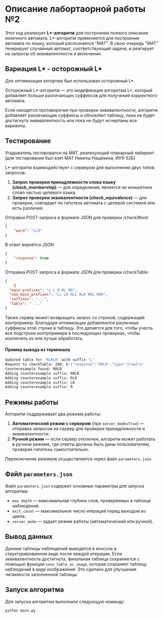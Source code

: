 # Описание лабортаорной работы №2

Этот код реализует **L\*-алгоритм** для построения полного описания конечного автомата. L\*-алгоритм применяется для построения автомата по языку, который распознается "МАТ". В свою очередь "МАТ" генерирует случайный автомат, соответствующий задаче, и реагирует на запросы об эквивалентности и включении.


## Вариация L* - осторожный L*

Для оптимизации алгортма был использован осторожный L\*.

Осторожный L\*-алгоритм — это модификация алгоритма L\*, который добавляет больше различающих суффиксов для получения корректного автомата. 

Если находятся противоречия при проверки эквивалентности, алгоритм добавляет различающие суффиксы и обновляет таблицу, пока не будет достигнута эквивалентность или пока не будут исчерпаны все варианты. 


## Тестирование

Угадыватель тестировался на МАТ, реализующий планарный лабиринт (для тестирования был взят МАТ Никиты Нащёкина, ИУ9-52Б)

L\*-алгоритм взаимодействует с сервером для выполнения двух типов запросов:
1. **Запрос проверки принадлежности слова языку (check_membership)** — для определения, является ли конкретное слово частью целевого языка.
2. **Запрос проверки эквивалентности (check_equivalence)** — для проверки, совпадает ли гипотеза автомата с целевой системой или есть различия.

Отправка POST-запроса в формате JSON для проверки /checkWord:

```json
{
    "word": "LLR"
}
```

В ответ вернётся JSON
```json
{
    "response": true
}
```

Отправка POST-запроса в формате JSON для проверки /checkTable:
```json
{
    {
  "main_prefixes": "ε L R RL RR",
  "non_main_prefixes": "LL LR RLL RLR RRL RRR",
  "suffixes": "...", 
  "table": " ..."
}
```

Также сервер может возвращать запрос со строкой, содержащей контрпример. Благодаря оптимизации добавляются различные суффиксы этой строки в таблицу. Это делается для того, чтобы учесть все подстроки контрпримера в последующих проверках, чтобы исключить их или лучше обработать.

#### Пример вывода из терминала
```bash
Updated table for 'RLRLR' with suffix 'L'
Request to checkTable: 200, b'{"response":"RRLR","type":true}\n'
Counterexample found: RRLR
Adding counterexample suffix: RRLR
Adding counterexample suffix: RLR
Adding counterexample suffix: LR
Adding counterexample suffix: R
```


## Режимы работы

Алгоритм поддерживает два режима работы:
1. **Автоматический режим с сервером** (при `server_mode=True`) — отправка запросов на сервер для проверки принадлежности и эквивалентности.
2. **Ручной режим** — если сервер отключен, алгоритм может работать в ручном режиме, где ответы должны быть даны пользователем, проверяя гипотезы самостоятельно.

Переключение режимов осуществляется через файл `parameters.json`.


## Файл `parameters.json`

Файл `parameters.json` содержит основные параметры для запуска алгоритма:
- `max_depth` — максимальная глубина слов, проверяемых в таблице наблюдений.
- `exit_count` — максимальное число итераций перед выходом из цикла.
- `server_mode` — задает режим работы (автоматический или ручной).


## Вывод данных

Данные таблицы наблюдений выводятся в консоль в структурированном виде после каждой итерации. Если эквивалентность достигнута, финальная таблица сохраняется с помощью функции `save_table_as_image`, которая сохраняет таблицу наблюдений в виде изображения. Это сделано для улучшения читаемости заполненной таблицы.


## Запуск алгоритма

Для запуска алгоритма выполните следующую команду:
```bash
python main.py

